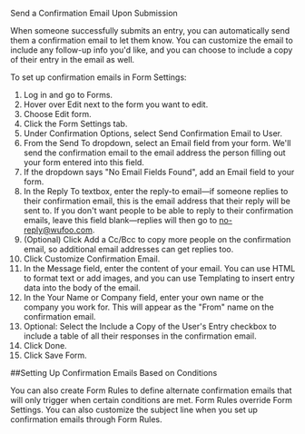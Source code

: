 Send a Confirmation Email Upon Submission

When someone successfully submits an entry, you can automatically send them a confirmation email to let them know. You can customize the email to include any follow-up info you'd like, and you can choose to include a copy of their entry in the email as well.

To set up confirmation emails in Form Settings:

1. Log in and go to Forms.
2. Hover over Edit next to the form you want to edit.
3. Choose Edit form.
4. Click the Form Settings tab.
5. Under Confirmation Options, select Send Confirmation Email to User.
6. From the Send To dropdown, select an Email field from your form. We'll send the confirmation email to the email address the person filling out your form entered into this field.
7. If the dropdown says "No Email Fields Found", add an Email field to your form.
8. In the Reply To textbox, enter the reply-to email—if someone replies to their confirmation email, this is the email address that their reply will be sent to. If you don't want people to be able to reply to their confirmation emails, leave this field blank—replies will then go to no-reply@wufoo.com.
9. (Optional) Click Add a Cc/Bcc to copy more people on the confirmation email, so additional email addresses can get replies too.
10. Click Customize Confirmation Email.
11. In the Message field, enter the content of your email. You can use HTML to format text or add images, and you can use Templating to insert entry data into the body of the email.
12. In the Your Name or Company field, enter your own name or the company you work for. This will appear as the "From" name on the confirmation email.
13. Optional: Select the Include a Copy of the User's Entry checkbox to include a table of all their responses in the confirmation email.
14. Click Done.
15. Click Save Form.

##Setting Up Confirmation Emails Based on Conditions

You can also create Form Rules to define alternate confirmation emails that will only trigger when certain conditions are met. Form Rules override Form Settings. You can also customize the subject line when you set up confirmation emails through Form Rules.